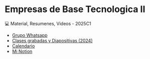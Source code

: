 # Empresas de Base Tecnologica II
💻 Material, Resumenes, Videos - 2025C1

- [Grupo Whatsapp](https://chat.whatsapp.com/EMI9lMP5XgIEiYGMf274AI)
- [Clases grabadas y Diapositivas (2024)](https://docs.google.com/spreadsheets/d/1MVWtWrIjeoZOgNOaeZft68OIM5lBwJkQiidpCDEBAVo/edit?gid=0#gid=0)
- [Calendario](https://docs.google.com/spreadsheets/d/1Z0H2OEN62mDrswpVLy-cdylyS_RglRK-/edit?gid=530740366#gid=530740366)
- [Mi Notion](https://jordafiuba.notion.site/Empresas-de-base-tecnol-gica-II-1b29e5d95f92803c8b7bfdbcf3167836?pvs=4)
